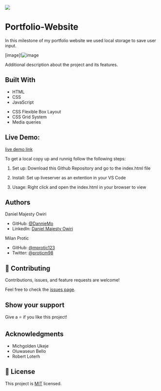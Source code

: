 ![](https://img.shields.io/badge/Microverse-blueviolet)

# Portfolio-Website

In this milestone of my portfolio website we used local storage to save user input.


[image]!![image](https://user-images.githubusercontent.com/53879944/128551781-d9472c21-1ae7-43ca-8a35-99d5c10ac534.png)

Additional description about the project and its features.

## Built With

- HTML
- CSS
- JavaScript

* CSS Flexible Box Layout
* CSS Grid System
* Media queries

## Live Demo:  
[live demo link](https://danniemo.github.io/Portfolio-Website/)

To get a local copy up and runnig follow the following steps:

1. Set up:
   Download this Github Repository and go to the index.html file

2. Install:
   Set up liveserver as an extention in your VS Code

3. Usage:
   Right click and open the index.html in your browser to view

## Authors

Daniel Majesty Owiri

- GitHub: [@DannieMo](https://github.com/DannieMo)
- LinkedIn: [Daniel Majesty Owiri](linkedin.com/in/daniel-majesty-owiri-85175616b)

Milan Protic

- GitHub: [@mprotic123](https://github.com/mprotic123)
- Twitter: [@proticm98](https://twitter.com/proticm98)

## 🤝 Contributing

Contributions, issues, and feature requests are welcome!

Feel free to check the [issues page](https://github.com/DannieMo/Hello-Microverse/issues).

## Show your support

Give a ⭐️ if you like this project!

## Acknowledgments

- Michgolden Ukeje
- Oluwaseun Bello
- Robert Loterh

## 📝 License

This project is [MIT](./MIT.md) licensed.
